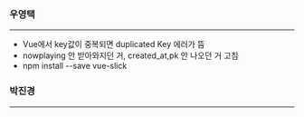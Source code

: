 ### 우영택

<hr>

- Vue에서 key값이 중복되면 duplicated Key 에러가 뜸 
- nowplaying 안 받아와지던 거, created_at,pk 안 나오던 거 고침
- npm install --save vue-slick





### 박진경

<hr>




